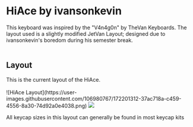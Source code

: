 <h1>HiAce by ivansonkevin</h1>
This keyboard was inspired by the "V4n4g0n" by TheVan Keyboards.
The layout used is a slightly modified JetVan Layout; designed due to ivansonkevin's boredom during his semester break. 
<br></br>
<h2>Layout</h2>
This is the current layout of the HiAce.
<br></br>
![HiAce Layout](https://user-images.githubusercontent.com/106980767/172201312-37ac718a-c459-4556-8a30-74d92a0e4038.png)
<img src="https://user-images.githubusercontent.com/106980767/172198568-734cf6fa-9570-43bc-bfd8-bcfc1a6d4485.png">

All keycap sizes in this layout can generally be found in most keycap kits
